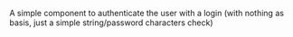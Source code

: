 A simple component to authenticate the user with a login (with nothing as basis, just a simple string/password characters check)